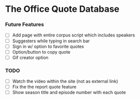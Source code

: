 # The Office Quote Database

### Future Features
- [ ] Add page with entire corpus script which includes speakers
- [ ] Suggesters while typing in search bar
- [ ] Sign in w/ option to favorite quotes
- [ ] Option/button to copy quote
- [ ] Gif creator option
### TODO
- [ ] Watch the video within the site (not as external link)
- [ ] Fix the the report quote feature 
- [ ] Show season title and episode number with each quote
